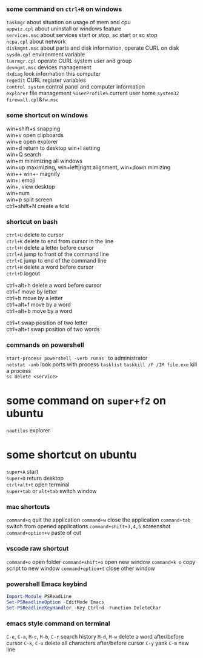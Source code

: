 ### some command on `ctrl+R` on windows
`taskmgr` about situation on usage of mem and cpu  
`appwiz.cpl` about uninstall or windows feature  
`services.msc` about services start or stop, sc start or sc stop   
`ncpa.cpl`  about network  
`diskmgmt.msc` about parts and disk information, operate CURL on disk  
`sysdm.cpl` environment variable  
`lusrmgr.cpl` operate CURL system user and group  
`devmgmt.msc` devices management  
`dxdiag` look information this computer  
`regedit` CURL register variables  
`control system`  control panel and computer information  
`explorer` file management 
`%UserProfile%` current user home
`system32`
`firewall.cpl`&`fw.msc`

### some shortcut on windows
win+shift+s  snapping  
win+v  open clipboards  
win+e  open explorer  
win+d  return to desktop 
win+I  setting  
win+Q  search  
win+m  minimizing all windows  
win+up maximizing, win+left|right alignment, win+down mimizing  
win++ win+- magnify  
win+: emoji  
win+, view desktop  
win+num  
win+p split screen  
ctrl+shift+N create a fold  

### shortcut on bash
`ctrl+U` delete to cursor  
`ctrl+K` delete to end from cursor in the line  
`ctrl+H` delete a letter before cursor  
`ctrl+A` jump to front of the command line  
`ctrl+E` jump to end of the command line  
`ctrl+W` delete a word before cursor  
`ctrl+D` logout    

ctrl+alt+h delete a word before cursor  
ctrl+f move by letter  
ctrl+b move by a letter  
ctrl+alt+f move by a word   
ctrl+alt+b move by a word  

ctrl+t swap position of two letter  
ctrl+alt+t swap position of two words  



### commands on powershell  
`start-process powershell -verb runas ` to administrator  
`netstat -anb` look ports with process
`tasklist`
`taskkill /F /IM file.exe`  kill a process  
`sc delete <service>`

# some command on `super+f2` on ubuntu
`nautilus` explorer  

# some shortcut on ubuntu
`super+A` start  
`super+D` return desktop  
`ctrl+alt+t` open terminal  
`super+tab` or `alt+tab` switch window  

### mac shortcuts
`command+q` quit the application
`command+w` close the application
`command+tab` switch from opened applications
`command+shift+3,4,5`  screenshot
`command+option+v` paste of cut

### vscode raw shortcut
`command+o` open folder
`command+shift+o` open new window
`command+k o`  copy script to new window
`command+option+t` close other window

### powershell Emacs keybind
```powershell
Import-Module PSReadLine
Set-PSReadlineOption -EditMode Emacs
Set-PSReadlineKeyHandler -Key Ctrl+d -Function DeleteChar
```

### emacs style command on terminal
`C-e`, `C-a`, `M-c`, `M-b`, 
`C-r` search history
`M-d`, `M-w` delete a word after/before cursor
`C-k`, `C-u` delete all characters after/before cursor
`C-y` yank
`C-m` new line

